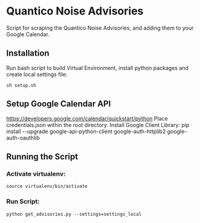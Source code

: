# Quantico Noise Advisories
Script for scraping the Quantico Noise Advisories, and adding them to your Google Calendar.

## Installation
Run bash script to build Virtual Environment, install python packages and create local settings file:

`sh setup.sh`

## Setup Google Calendar API
https://developers.google.com/calendar/quickstart/python
Place credentials.json within the root directory.
Install Google Client Library:
pip install --upgrade google-api-python-client google-auth-httplib2 google-auth-oauthlib

## Running the Script

### Activate virtualenv:

`source virtualenv/bin/activate`

### Run Script:

`python get_advisories.py --settings=settings_local`
